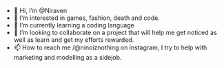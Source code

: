 - 👋 Hi, I’m @Niraven
- 👀 I’m interested in games, fashion, death and code.
- 🌱 I’m currently learning a coding language
- 💞️ I’m looking to collaborate on a project that will help me get noticed as well as learn and get my efforts rewarded.
- 📫 How to reach me /@ninoiznothing on instagram, I try to help with marketing and modelling as a sidejob.

<!---
Niraven/Niraven is a ✨ special ✨ repository because its `README.md` (this file) appears on your GitHub profile.
You can click the Preview link to take a look at your changes.
--->
